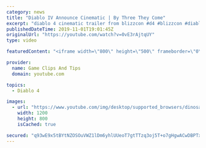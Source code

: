 ```yaml
---
category: news
title: "Diablo IV Announce Cinematic | By Three They Come"
excerpt: "diablo 4 cinematic trailer from blizzcon #d4 #blizzcon #diablo."
publishedDateTime: 2019-11-01T19:01:45Z
originalUrl: "https://youtube.com/watch?v=0vE3rAjtqUY"
type: video

featuredContent: "<iframe width=\"800\" height=\"500\" frameborder=\"0\" src=\"https://www.youtube.com/embed/0vE3rAjtqUY\" allow=\"accelerometer; autoplay; encrypted-media; gyroscope; picture-in-picture\" allowfullscreen></iframe>"

provider:
  name: Game Clips And Tips
  domain: youtube.com

topics:
  - Diablo 4

images:
  - url: "https://www.youtube.com/img/desktop/supported_browsers/dinosaur.png"
    width: 1200
    height: 800
    isCached: true

secured: "q93wE9x5tBYtNZOSOuVWZ1lDm6yhlUUeoT7gtTTzq3oj5T+o7gHgwACwDBPTxYWDnJ4/WJG2A9qW3pJ7eIsdvMqxDruAtGfHIsYm8R9UnZhj6fA9y65FHJGGRkNquy8gksVJYCP8VfgEqG8IFTUuHPWqfUMxZJHZRAm/kDgTowq1yTl+e6R4yp06tMaDT65Tgpf731xCU5Rw4ch2m5it4Hy+kmS+kcy74EzD3ajDv9YpSa57+dOZaQuQIcwCKaF5HI9M/W5VgtLg7G+YXYYDaKGm4f0qpLLnzwt2m92TmC5HMoffXXHJ2IOEBeXKCwr4DPjGe5LJKLySvCeoYrb+8ki/WgT3ykvLzsZrmLUdhuJSVBpI588FXkqEIBtFw+AWyCfW7a3bFEEmb3Dx2OzQpQ==;+5/Zw3VZLEm/+xczUxhoQw=="
---
```


